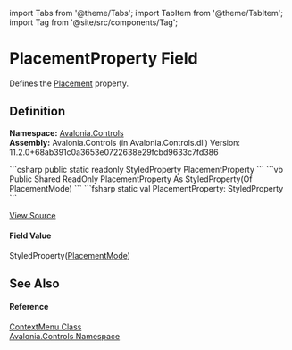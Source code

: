 import Tabs from '@theme/Tabs'; 
import TabItem from '@theme/TabItem'; 
import Tag from '@site/src/components/Tag'; 

# PlacementProperty Field


Defines the <a href="P_Avalonia_Controls_ContextMenu_Placement">Placement</a> property.



## Definition
**Namespace:** <a href="N_Avalonia_Controls">Avalonia.Controls</a>  
**Assembly:** Avalonia.Controls (in Avalonia.Controls.dll) Version: 11.2.0+68ab391c0a3653e0722638e29fcbd9633c7fd386

<Tabs groupId="api-code-preview">
<TabItem value="csharp" label="C#">
```csharp
public static readonly StyledProperty<PlacementMode> PlacementProperty
```
</TabItem>
<TabItem value="vb" label="VB">
```vb
Public Shared ReadOnly PlacementProperty As StyledProperty(Of PlacementMode)
```
</TabItem>
<TabItem value="fsharp" label="F#">
```fsharp
static val PlacementProperty: StyledProperty<PlacementMode>
```
</TabItem>
</Tabs>



<a href="https://github.com/AvaloniaUI/Avalonia/tree/master/srcAvalonia.Controls/ContextMenu.cs" title="View the source code">View Source</a>



#### Field Value
StyledProperty(<a href="T_Avalonia_Controls_PlacementMode">PlacementMode</a>)

## See Also


#### Reference
<a href="T_Avalonia_Controls_ContextMenu">ContextMenu Class</a>  
<a href="N_Avalonia_Controls">Avalonia.Controls Namespace</a>  
